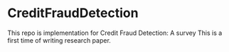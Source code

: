 # CreditFraudDetection
This repo is implementation for Credit Fraud Detection: A survey 
This is a first time of writing research paper.
